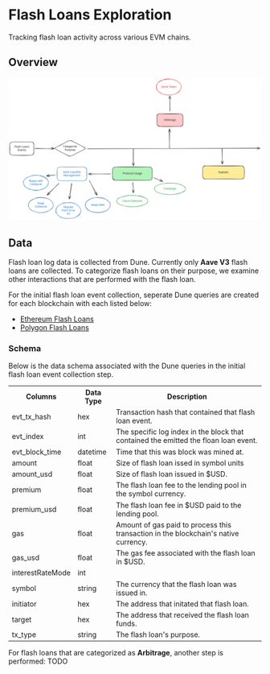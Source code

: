 # Flash Loans Exploration

Tracking flash loan activity across various EVM chains.

## Overview

<img src="./figures/categorization_overview.svg">


## Data

Flash loan log data is collected from Dune. Currently only **Aave V3** flash loans are collected. To categorize flash loans on their purpose, we examine other interactions that are performed with the flash loan.

For the initial flash loan event collection, seperate Dune queries are created for each blockchain with each listed below: 
* <a href="https://dune.com/queries/3405440">Ethereum Flash Loans</a>
* <a href="https://dune.com/queries/3577310">Polygon Flash Loans</a>



### Schema
Below is the data schema associated with the Dune queries in the initial flash loan event collection step.
<table>
  <tr>
    <th>Columns</th>
    <th>Data Type</th>
    <th>Description</th>
  </tr>
  <tr>
    <td>evt_tx_hash</td>
    <td>hex</td>
    <td>Transaction hash that contained that flash loan event.</td>
  </tr>
  <tr>
    <td>evt_index</td>
    <td>int</td>
    <td>The specific log index in the block that contained the emitted the floan loan event.</td>
  </tr>
    <tr>
    <td>evt_block_time</td>
    <td>datetime</td>
    <td>Time that this was block was mined at.</td>
  </tr>
    <tr>
    <td>amount</td>
    <td>float</td>
    <td>Size of flash loan issed in symbol units</td>
  </tr>
    <tr>
    <td>amount_usd</td>
    <td>float</td>
    <td>Size of flash loan issued in $USD.</td>
  </tr>
    <tr>
    <td>premium</td>
    <td>float</td>
    <td>The flash loan fee to the lending pool in the symbol currency.</td>
  </tr>
    <tr>
    <td>premium_usd</td>
    <td>float</td>
    <td>The flash loan fee in $USD paid to the lending pool.</td>
  </tr>
    <tr>
    <td>gas</td>
    <td>float</td>
    <td>Amount of gas paid to process this transaction in the blockchain's native currency.</td>
  </tr>
    <tr>
    <td>gas_usd</td>
    <td>float</td>
    <td>The gas fee associated with the flash loan in $USD.</td>
  </tr>
 </tr>
    <tr>
    <td>interestRateMode</td>
    <td>int</td>
    <td></td>
  </tr>
 </tr>
    <tr>
    <td>symbol</td>
    <td>string</td>
    <td>The currency that the flash loan was issued in.</td>
  </tr>
 </tr>
    <tr>
    <td>initiator</td>
    <td>hex</td>
    <td>The address that initated that flash loan.</td>
  </tr>
 </tr>
    <tr>
    <td>target</td>
    <td>hex</td>
    <td>The address that received the flash loan funds.</td>
  </tr>
 </tr>
    <tr>
    <td>tx_type</td>
    <td>string</td>
    <td>The flash loan's purpose. </td>
  </tr>
</table>


For flash loans that are categorized as **Arbitrage**, another step is performed:
TODO